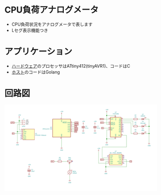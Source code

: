 # CPU負荷アナログメータ

* CPU負荷状況をアナログメータで表します
* Lセグ表示機能つき

# アプリケーション

* [ハードウェア](./hardware)のプロセッサはATtiny412(tinyAVR1)、コードはC
* [ホスト](./host)のコードはGolang

# 回路図

![schematics](images/schematics.png)

